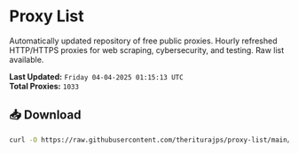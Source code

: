 # Proxy List

Automatically updated repository of free public proxies. Hourly refreshed HTTP/HTTPS proxies for web scraping, cybersecurity, and testing. Raw list available.

**Last Updated:** `Friday 04-04-2025 01:15:13 UTC`  
**Total Proxies:** `1033`

## 📥 Download
```bash
curl -O https://raw.githubusercontent.com/theriturajps/proxy-list/main/proxies.txt
